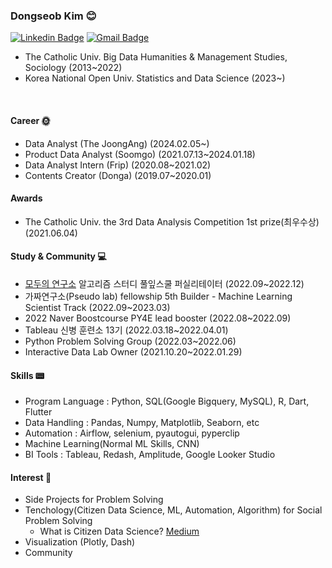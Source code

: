 
### Dongseob Kim 😊
  [![Linkedin Badge](https://img.shields.io/badge/-LinkedIn-blue?style=flat-square&logo=Linkedin&logoColor=white&link=https://www.linkedin.com/in/seob/)](https://www.linkedin.com/in/seob/)  [![Gmail Badge](https://img.shields.io/badge/Gmail-d14836?style=flat-square&logo=Gmail&logoColor=white&link=mailto:seob6615@gmail.com)](mailto:seob6615@gmail.com)
<!-- [![Facebook Badge](https://img.shields.io/badge/facebook-1877f2?style=flat-square&logo=facebook&logoColor=white&link=https://www.facebook.com/owl301256)](https://www.facebook.com/owl301256/)  	 -->
- The Catholic Univ. Big Data Humanities & Management Studies, Sociology (2013~2022)
- Korea National Open Univ. Statistics and Data Science (2023~)
<br>
	
  

	
#### Career 🌞
- Data Analyst (The JoongAng) (2024.02.05~)
- Product Data Analyst (Soomgo) (2021.07.13~2024.01.18)
- Data Analyst Intern (Frip) (2020.08~2021.02) 
- Contents Creator (Donga)
(2019.07~2020.01)

#### Awards
- The Catholic Univ. the 3rd Data Analysis Competition 1st prize(최우수상) (2021.06.04)

#### Study & Community 💻
- [모두의 연구소](https://modulabs.co.kr/) 알고리즘 스터디 풀잎스쿨 퍼실리테이터 (2022.09~2022.12)
- 가짜연구소(Pseudo lab) fellowship 5th Builder - Machine Learning Scientist Track (2022.09~2023.03)
- 2022 Naver Boostcourse PY4E lead booster (2022.08~2022.09)
- Tableau 신병 훈련소 13기 (2022.03.18~2022.04.01)
- Python Problem Solving Group (2022.03~2022.06)
- Interactive Data Lab Owner (2021.10.20~2022.01.29)

#### Skills 📟
- Program Language : Python, SQL(Google Bigquery, MySQL), R, Dart, Flutter
- Data Handling : Pandas, Numpy, Matplotlib, Seaborn, etc
- Automation : Airflow, selenium, pyautogui, pyperclip
- Machine Learning(Normal ML Skills, CNN)
- BI Tools : Tableau, Redash, Amplitude, Google Looker Studio

#### Interest 🥂 
- Side Projects for Problem Solving
- Tenchology(Citizen Data Science, ML, Automation, Algorithm) for Social Problem Solving
	- What is Citizen Data Science? [Medium](https://medium.com/@thegostep/forget-about-data-scientists-start-thinking-about-citizen-data-science-3050f5803bce) 
- Visualization (Plotly, Dash)
- Community


<!-- #### github stats 🐱‍🏍 -->
<!--   [![Anurag's github stats](https://github-readme-stats.vercel.app/api?username=Aliasss&show_icons=true&theme=radical)](https://github.com/anuraghazra/github-readme-stats) -->



<!--
**Aliasss/Aliasss** is a ✨ _special_ ✨ repository because its `README.md` (this file) appears on your GitHub profile.

Here are some ideas to get you started:

- 🔭 I’m currently working on ...
- 🌱 I’m currently learning ...
- 👯 I’m looking to collaborate on ...
- 🤔 I’m looking for help with ...
- 💬 Ask me about ...
- 📫 How to reach me: ...
- 😄 Pronouns: ...
- ⚡ Fun fact: ...
-->
